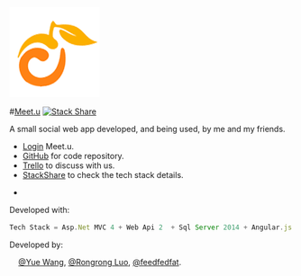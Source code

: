 ![alt text](MeetU/MeetU/Content/Images/Logos/meetu-logo-160x160.png "")

#[Meet.u](ec2-54-206-75-70.ap-southeast-2.compute.amazonaws.com) [![Stack Share](http://img.shields.io/badge/tech-stack-0690fa.svg?style=flat)](http://stackshare.io/Mooophy/meet-u)

A small social web app developed, and being used, by me and my friends. 

 * [Login](ec2-54-206-75-70.ap-southeast-2.compute.amazonaws.com) Meet.u.
 * [GitHub](https://github.com/Mooophy/meetu) for code repository.
 * [Trello](https://trello.com/b/gfeCbpJT/meetu) to discuss with us.
 * [StackShare](http://stackshare.io/Mooophy/meet-u) to check the tech stack details.


-
Developed with:
```js
Tech Stack = Asp.Net MVC 4 + Web Api 2  + Sql Server 2014 + Angular.js + Bootstrap 3 + etc
```

Developed by: 

&nbsp;&nbsp;&nbsp;&nbsp;[@Yue Wang](https://github.com/Mooophy), [@Rongrong Luo](https://github.com/rong4188), [@feedfedfat](https://github.com/scottszb1987).



